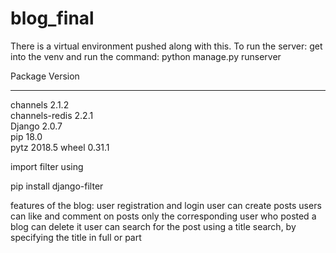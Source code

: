 # blog_final
There is a virtual environment pushed along with this. 
To run the server:
get into the venv and run the command:
  python manage.py runserver
  
Package             Version
------------------- -------
channels            2.1.2  
channels-redis      2.2.1  
Django              2.0.7  
pip                 18.0   
pytz                2018.5 
wheel               0.31.1 

import filter using

  pip install django-filter
  
  
features of the blog:
user registration and login
user can create posts
users can like and comment on posts
only the corresponding user who posted a blog can delete it
user can search for the post using a title search, by specifying the title in full or part
  
  
  
